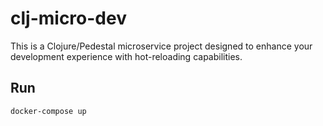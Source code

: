 # clj-micro-dev

This is a Clojure/Pedestal microservice project designed to enhance your development experience with hot-reloading capabilities.

## Run

`docker-compose up`
